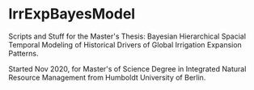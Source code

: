 # IrrExpBayesModel


Scripts and Stuff for the Master's Thesis: Bayesian Hierarchical Spacial Temporal Modeling of Historical Drivers of Global Irrigation Expansion Patterns. 

Started Nov 2020, for Master's of Science Degree in Integrated Natural Resource Management from Humboldt University of Berlin.
